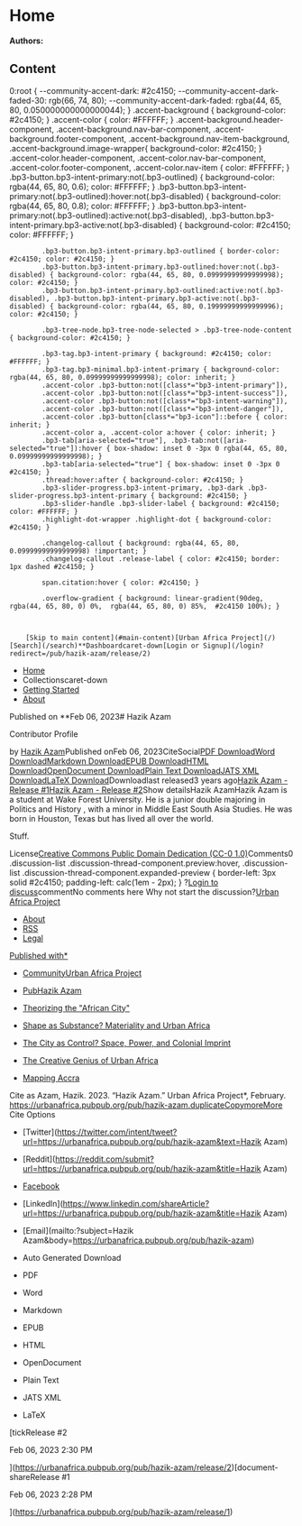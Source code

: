 # Home

**Authors:** 

## Content

0:root { 
			--community-accent-dark: #2c4150;
			--community-accent-dark-faded-30: rgb(66, 74, 80);
			--community-accent-dark-faded: rgba(44, 65, 80, 0.050000000000000044);
		}
			.accent-background { background-color: #2c4150; }
			.accent-color { color: #FFFFFF; }
			.accent-background.header-component, .accent-background.nav-bar-component, .accent-background.footer-component, .accent-background.nav-item-background, .accent-background.image-wrapper{ background-color: #2c4150; }
			.accent-color.header-component, .accent-color.nav-bar-component, .accent-color.footer-component, .accent-color.nav-item { color: #FFFFFF; }
			.bp3-button.bp3-intent-primary:not(.bp3-outlined) { background-color: rgba(44, 65, 80, 0.6); color: #FFFFFF; }
			.bp3-button.bp3-intent-primary:not(.bp3-outlined):hover:not(.bp3-disabled) { background-color: rgba(44, 65, 80, 0.8); color: #FFFFFF; }
			.bp3-button.bp3-intent-primary:not(.bp3-outlined):active:not(.bp3-disabled), .bp3-button.bp3-intent-primary.bp3-active:not(.bp3-disabled) { background-color: #2c4150; color: #FFFFFF; }

			.bp3-button.bp3-intent-primary.bp3-outlined { border-color: #2c4150; color: #2c4150; }
			.bp3-button.bp3-intent-primary.bp3-outlined:hover:not(.bp3-disabled) { background-color: rgba(44, 65, 80, 0.09999999999999998); color: #2c4150; }
			.bp3-button.bp3-intent-primary.bp3-outlined:active:not(.bp3-disabled), .bp3-button.bp3-intent-primary.bp3-active:not(.bp3-disabled) { background-color: rgba(44, 65, 80, 0.19999999999999996); color: #2c4150; }

			.bp3-tree-node.bp3-tree-node-selected > .bp3-tree-node-content { background-color: #2c4150; }

			.bp3-tag.bp3-intent-primary { background: #2c4150; color: #FFFFFF; }
			.bp3-tag.bp3-minimal.bp3-intent-primary { background-color: rgba(44, 65, 80, 0.09999999999999998); color: inherit; }
			.accent-color .bp3-button:not([class*="bp3-intent-primary"]),
			.accent-color .bp3-button:not([class*="bp3-intent-success"]),
			.accent-color .bp3-button:not([class*="bp3-intent-warning"]),
			.accent-color .bp3-button:not([class*="bp3-intent-danger"]),
			.accent-color .bp3-button[class*="bp3-icon"]::before { color: inherit; }
			.accent-color a, .accent-color a:hover { color: inherit; }
			.bp3-tab[aria-selected="true"], .bp3-tab:not([aria-selected="true"]):hover { box-shadow: inset 0 -3px 0 rgba(44, 65, 80, 0.09999999999999998); }
			.bp3-tab[aria-selected="true"] { box-shadow: inset 0 -3px 0 #2c4150; }
			.thread:hover:after { background-color: #2c4150; }
			.bp3-slider-progress.bp3-intent-primary, .bp3-dark .bp3-slider-progress.bp3-intent-primary { background: #2c4150; }
			.bp3-slider-handle .bp3-slider-label { background: #2c4150; color: #FFFFFF; }
			.highlight-dot-wrapper .highlight-dot { background-color: #2c4150; }

			.changelog-callout { background: rgba(44, 65, 80, 0.09999999999999998) !important; }
			.changelog-callout .release-label { color: #2c4150; border: 1px dashed #2c4150; }

			span.citation:hover { color: #2c4150; }

			.overflow-gradient { background: linear-gradient(90deg, rgba(44, 65, 80, 0) 0%,  rgba(44, 65, 80, 0) 85%,  #2c4150 100%); }

			
			
		[Skip to main content](#main-content)[Urban Africa Project](/)[Search](/search)**Dashboardcaret-down[Login or Signup](/login?redirect=/pub/hazik-azam/release/2)
- [Home](/)
- Collectionscaret-down
- [Getting Started](/getting-started)
- [About](/about)

Published on **Feb 06, 2023# Hazik Azam

Contributor Profile

by [Hazik Azam](/user/hazik-azam)Published onFeb 06, 2023CiteSocial[PDF Download](https://s3.amazonaws.com/assets.pubpub.org/o7ofjuu39phxab4y11pdb9v20um7at26.pdf)[Word Download](https://assets.pubpub.org/1djgmdrj/6b94ebec-1f1e-4721-8ad5-1919f851de84.docx)[Markdown Download](https://assets.pubpub.org/9ve7whjy/6b94ebec-1f1e-4721-8ad5-1919f851de84.md)[EPUB Download](https://assets.pubpub.org/ha456fan/6b94ebec-1f1e-4721-8ad5-1919f851de84.epub)[HTML Download](https://assets.pubpub.org/ciaje7m6/6b94ebec-1f1e-4721-8ad5-1919f851de84.html)[OpenDocument Download](https://assets.pubpub.org/2awk01ys/6b94ebec-1f1e-4721-8ad5-1919f851de84.odt)[Plain Text Download](https://assets.pubpub.org/2rk0k7ox/6b94ebec-1f1e-4721-8ad5-1919f851de84.txt)[JATS XML Download](https://assets.pubpub.org/alaq4dkn/6b94ebec-1f1e-4721-8ad5-1919f851de84.xml)[LaTeX Download](https://assets.pubpub.org/3ilz3yik/6b94ebec-1f1e-4721-8ad5-1919f851de84.tex)Downloadlast released3 years ago[Hazik Azam - Release #1](https://urbanafrica.pubpub.org/pub/hazik-azam/release/1)[Hazik Azam - Release #2](https://urbanafrica.pubpub.org/pub/hazik-azam/release/2)Show detailsHazik AzamHazik Azam is a student at Wake Forest University. He is a junior double majoring in Politics and History , with a minor in Middle East South Asia Studies. He was born in Houston, Texas but has lived all over the world.

Stuff.

License[Creative Commons Public Domain Dedication (CC-0 1.0)](https://creativecommons.org/publicdomain/zero/1.0/)Comments0
					.discussion-list .discussion-thread-component.preview:hover,
					.discussion-list .discussion-thread-component.expanded-preview {
						border-left: 3px solid #2c4150;
						padding-left: calc(1em - 2px);
					}
				?[Login to discuss](/login?redirect=/pub/hazik-azam/release/2)commentNo comments here Why not start the discussion?[Urban Africa Project](/)
- [About](/about)
- [RSS](/rss.xml)
- [Legal](/legal)

[Published with*](https://www.pubpub.org)
- [CommunityUrban Africa Project](/dash)
- [PubHazik Azam](/dash/pub/hazik-azam)

- [Theorizing the "African City"](/theorizing-the-african-city)
- [Shape as Substance? Materiality and Urban Africa](/shape-as-substance)
- [The City as Control? Space, Power, and Colonial Imprint](/the-city-as-control-space-power-and-colonial-imprint)
- [The Creative Genius of Urban Africa](/the-creative-genius-of-urban-africa)
- [Mapping Accra](/mapping-accra)

Cite as  Azam, Hazik. 2023. “Hazik Azam.” Urban Africa Project*, February. https://urbanafrica.pubpub.org/pub/hazik-azam.duplicateCopymoreMore Cite Options
- [Twitter](https://twitter.com/intent/tweet?url=https://urbanafrica.pubpub.org/pub/hazik-azam&text=Hazik Azam)
- [Reddit](https://reddit.com/submit?url=https://urbanafrica.pubpub.org/pub/hazik-azam&title=Hazik Azam)
- [Facebook](https://www.facebook.com/sharer.php?u=https://urbanafrica.pubpub.org/pub/hazik-azam)
- [LinkedIn](https://www.linkedin.com/shareArticle?url=https://urbanafrica.pubpub.org/pub/hazik-azam&title=Hazik Azam)
- [Email](mailto:?subject=Hazik Azam&body=https://urbanafrica.pubpub.org/pub/hazik-azam)

- Auto Generated Download
- PDF
- Word
- Markdown
- EPUB
- HTML
- OpenDocument
- Plain Text
- JATS XML
- LaTeX

[tickRelease #2

Feb 06, 2023 2:30 PM

](https://urbanafrica.pubpub.org/pub/hazik-azam/release/2)[document-shareRelease #1

Feb 06, 2023 2:28 PM

](https://urbanafrica.pubpub.org/pub/hazik-azam/release/1)